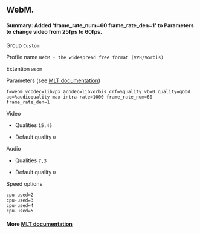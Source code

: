 ## WebM.

#### Summary: Added 'frame_rate_num=60 frame_rate_den=1' to Parameters to change video from 25fps to 60fps.

Group `Custom`

Profile name `WebM - the widespread free format (VP8/Vorbis)`

Extention `webm`

Parameters (see [MLT documentation](https://www.mltframework.org/plugins/ConsumerAvformat/))

  ```
  f=webm vcodec=libvpx acodec=libvorbis crf=%quality vb=0 quality=good aq=%audioquality max-intra-rate=1000 frame_rate_num=60 frame_rate_den=1
  ```

Video

  * Qualities `15,45`

  * Default quality `0`

Audio

  * Qualities `7,3`

  * Default quality `0`

Speed options

  ```
  cpu-used=2
  cpu-used=3
  cpu-used=4
  cpu-used=5
  ```

#### More [MLT documentation](https://www.mltframework.org/docs/profiles/)
